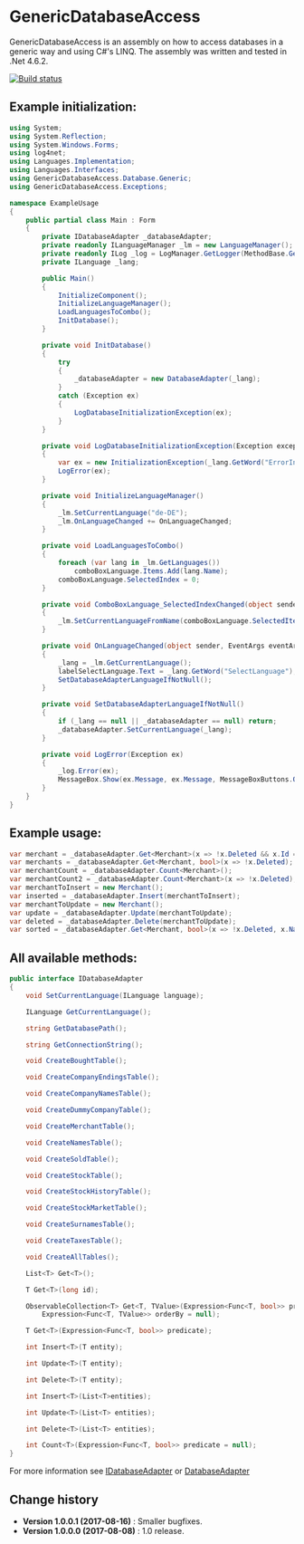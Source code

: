 GenericDatabaseAccess
====================================

GenericDatabaseAccess is an assembly on how to access databases in a generic way and using C#'s LINQ.
The assembly was written and tested in .Net 4.6.2.

[![Build status](https://ci.appveyor.com/api/projects/status/xwfx8q48taebdx2e?svg=true)](https://ci.appveyor.com/project/SeppPenner/genericdatabaseaccess)

## Example initialization:

```csharp
using System;
using System.Reflection;
using System.Windows.Forms;
using log4net;
using Languages.Implementation;
using Languages.Interfaces;
using GenericDatabaseAccess.Database.Generic;
using GenericDatabaseAccess.Exceptions;

namespace ExampleUsage
{
    public partial class Main : Form
    {
        private IDatabaseAdapter _databaseAdapter;
        private readonly ILanguageManager _lm = new LanguageManager();
        private readonly ILog _log = LogManager.GetLogger(MethodBase.GetCurrentMethod().DeclaringType);
        private ILanguage _lang;

        public Main()
        {
            InitializeComponent();
            InitializeLanguageManager();
            LoadLanguagesToCombo();
            InitDatabase();
        }

        private void InitDatabase()
        {
            try
            {
                _databaseAdapter = new DatabaseAdapter(_lang);
            }
            catch (Exception ex)
            {
                LogDatabaseInitializationException(ex);
            }
        }

        private void LogDatabaseInitializationException(Exception exception)
        {
            var ex = new InitializationException(_lang.GetWord("ErrorInDatabaseInit"), exception);
            LogError(ex);
        }

        private void InitializeLanguageManager()
        {
            _lm.SetCurrentLanguage("de-DE");
            _lm.OnLanguageChanged += OnLanguageChanged;
        }

        private void LoadLanguagesToCombo()
        {
            foreach (var lang in _lm.GetLanguages())
                comboBoxLanguage.Items.Add(lang.Name);
            comboBoxLanguage.SelectedIndex = 0;
        }

        private void ComboBoxLanguage_SelectedIndexChanged(object sender, EventArgs e)
        {
            _lm.SetCurrentLanguageFromName(comboBoxLanguage.SelectedItem.ToString());
        }

        private void OnLanguageChanged(object sender, EventArgs eventArgs)
        {
            _lang = _lm.GetCurrentLanguage();
            labelSelectLanguage.Text = _lang.GetWord("SelectLanguage");
            SetDatabaseAdapterLanguageIfNotNull();
        }

        private void SetDatabaseAdapterLanguageIfNotNull()
        {
            if (_lang == null || _databaseAdapter == null) return;
            _databaseAdapter.SetCurrentLanguage(_lang);
        }

        private void LogError(Exception ex)
        {
            _log.Error(ex);
            MessageBox.Show(ex.Message, ex.Message, MessageBoxButtons.OK, MessageBoxIcon.Error);
        }
    }
}
```

## Example usage:

```csharp
var merchant = _databaseAdapter.Get<Merchant>(x => !x.Deleted && x.Id == 1);
var merchants = _databaseAdapter.Get<Merchant, bool>(x => !x.Deleted);
var merchantCount = _databaseAdapter.Count<Merchant>();
var merchantCount2 = _databaseAdapter.Count<Merchant>(x => !x.Deleted);
var merchantToInsert = new Merchant();
var inserted = _databaseAdapter.Insert(merchantToInsert);
var merchantToUpdate = new Merchant();
var update = _databaseAdapter.Update(merchantToUpdate);
var deleted = _databaseAdapter.Delete(merchantToUpdate);
var sorted = _databaseAdapter.Get<Merchant, bool>(x => !x.Deleted, x.Name);
```

## All available methods:

```csharp
public interface IDatabaseAdapter
{
	void SetCurrentLanguage(ILanguage language);

	ILanguage GetCurrentLanguage();

	string GetDatabasePath();

	string GetConnectionString();

	void CreateBoughtTable();

	void CreateCompanyEndingsTable();

	void CreateCompanyNamesTable();

	void CreateDummyCompanyTable();

	void CreateMerchantTable();

	void CreateNamesTable();

	void CreateSoldTable();

	void CreateStockTable();

	void CreateStockHistoryTable();

	void CreateStockMarketTable();

	void CreateSurnamesTable();

	void CreateTaxesTable();

	void CreateAllTables();

	List<T> Get<T>();

	T Get<T>(long id);

	ObservableCollection<T> Get<T, TValue>(Expression<Func<T, bool>> predicate = null,
		Expression<Func<T, TValue>> orderBy = null);

	T Get<T>(Expression<Func<T, bool>> predicate);

	int Insert<T>(T entity);

	int Update<T>(T entity);

	int Delete<T>(T entity);

	int Insert<T>(List<T>entities);

	int Update<T>(List<T> entities);

	int Delete<T>(List<T> entities);

	int Count<T>(Expression<Func<T, bool>> predicate = null);
}
```

For more information see [IDatabaseAdapter](https://github.com/SeppPenner/GenericDatabaseAccess/blob/master/GenericDatabaseAccess/Database/Generic/IDatabaseAdapter.cs)
or [DatabaseAdapter](https://github.com/SeppPenner/GenericDatabaseAccess/blob/master/GenericDatabaseAccess/Database/Generic/DatabaseAdapter.cs)

Change history
--------------

* **Version 1.0.0.1 (2017-08-16)** : Smaller bugfixes.
* **Version 1.0.0.0 (2017-08-08)** : 1.0 release.